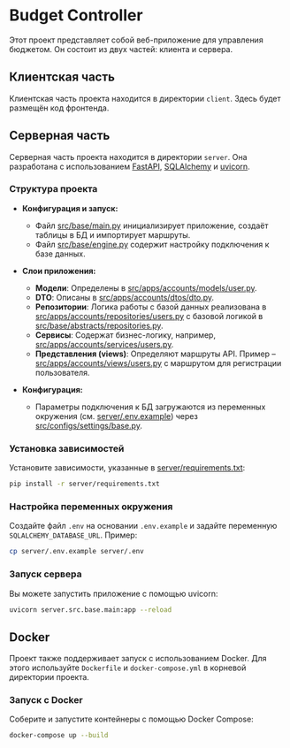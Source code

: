 # Budget Controller

Этот проект представляет собой веб-приложение для управления бюджетом. Он состоит из двух частей: клиента и сервера.

## Клиентская часть

Клиентская часть проекта находится в директории `client`. Здесь будет размещён код фронтенда.

## Серверная часть

Серверная часть проекта находится в директории `server`. Она разработана с использованием [FastAPI](https://fastapi.tiangolo.com/), [SQLAlchemy](https://www.sqlalchemy.org/) и [uvicorn](https://www.uvicorn.org/).

### Структура проекта

- **Конфигурация и запуск:**
  - Файл [src/base/main.py](server/src/base/main.py) инициализирует приложение, создаёт таблицы в БД и импортирует маршруты.
  - Файл [src/base/engine.py](server/src/base/engine.py) содержит настройку подключения к базе данных.

- **Слои приложения:**
  - **Модели**: Определены в [src/apps/accounts/models/user.py](server/src/apps/accounts/models/user.py).
  - **DTO**: Описаны в [src/apps/accounts/dtos/dto.py](server/src/apps/accounts/dtos/dto.py).
  - **Репозитории**: Логика работы с базой данных реализована в [src/apps/accounts/repositories/users.py](server/src/apps/accounts/repositories/users.py) с базовой логикой в [src/base/abstracts/repositories.py](server/src/base/abstracts/repositories.py).
  - **Сервисы**: Содержат бизнес-логику, например, [src/apps/accounts/services/users.py](server/src/apps/accounts/services/users.py).
  - **Представления (views)**: Определяют маршруты API. Пример – [src/apps/accounts/views/users.py](server/src/apps/accounts/views/users.py) с маршрутом для регистрации пользователя.

- **Конфигурация:**
  - Параметры подключения к БД загружаются из переменных окружения (см. [server/.env.example](server/.env.example)) через [src/configs/settings/base.py](server/src/configs/settings/base.py).

### Установка зависимостей

Установите зависимости, указанные в [server/requirements.txt](server/requirements.txt):

```sh
pip install -r server/requirements.txt
```

### Настройка переменных окружения

Создайте файл `.env` на основании `.env.example` и задайте переменную `SQLALCHEMY_DATABASE_URL`. Пример:

```sh
cp server/.env.example server/.env
```

### Запуск сервера

Вы можете запустить приложение с помощью uvicorn:

```sh
uvicorn server.src.base.main:app --reload
```

## Docker

Проект также поддерживает запуск с использованием Docker. Для этого используйте `Dockerfile` и `docker-compose.yml` в корневой директории проекта.

### Запуск с Docker

Соберите и запустите контейнеры с помощью Docker Compose:

```sh
docker-compose up --build
```
